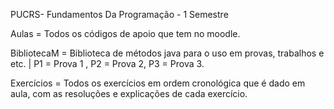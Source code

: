 PUCRS- Fundamentos Da Programação - 1 Semestre

Aulas = Todos os códigos de apoio que tem no moodle.

BibliotecaM = Biblioteca de métodos java para o uso em provas, trabalhos e etc. | P1 = Prova 1 , P2 = Prova 2, P3 = Prova 3.

Exercícios = Todos os exercícios em ordem cronológica que é dado em aula, com as resoluções e explicações de cada exercício.